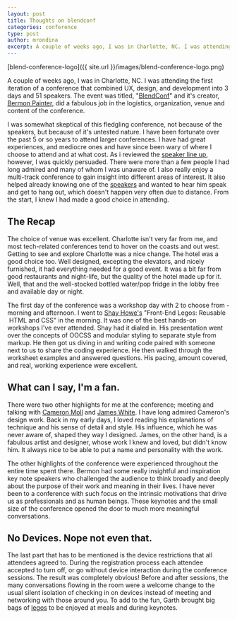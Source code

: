 ```yaml
---
layout: post
title: Thoughts on blendconf
categories: conference
type: post
author: mrondina
excerpt: A couple of weeks ago, I was in Charlotte, NC. I was attending the first iteration of a conference that combined UX, design, and development into 3 days and 51 speakers. The event was titled, "[BlendConf](a href="http://www.blendconf.com)" and it's creator, [Bermon Painter](href="https://twitter.com/bermonpainter"), did a fabulous job... <!--more-->
---
```

[blend-conference-logo]({{ site.url }}/images/blend-conference-logo.png)

A couple of weeks ago, I was in Charlotte, NC. I was attending the first iteration of a conference that combined UX, design, and development into 3 days and 51 speakers. The event was titled, "[BlendConf](http://www.blendconf.com/)" and it's creator, [Bermon Painter](https://twitter.com/bermonpainter), did a fabulous job in the logistics, organization, venue and content of the conference.

I was somewhat skeptical of this fledgling conference, not because of the speakers, but because of it's untested nature. I have been fortunate over the past 5 or so years to attend larger conferences. I have had great experiences, and mediocre ones and have since been wary of where I choose to attend and at what cost. As i reviewed the [speaker line up](http://www.blendconf.com/speakers/), however, I was quickly persuaded. There were more than a few people I had long admired and many of whom I was unaware of. I also really enjoy a multi-track conference to gain insight into different areas of interest. It also helped already knowing one of the [speakers](https://twitter.com/GarthDB) and wanted to hear him speak and get to hang out, which doesn't happen very often due to distance. From the start, I knew I had made a good choice in attending.

## The Recap

The choice of venue was excellent. Charlotte isn't very far from me, and most tech-related conferences tend to hover on the coasts and out west. Getting to see and explore Charlotte was a nice change. The hotel was a good choice too. Well designed, excepting the elevators, and nicely furnished, it had everything needed for a good event. It was a bit far from good restaurants and night-life, but the quality of the hotel made up for it. Well, that and the well-stocked bottled water/pop fridge in the lobby free and available day or night.

The first day of the conference was a workshop day with 2 to choose from - morning and afternoon. I went to [Shay Howe's](https://twitter.com/shayhowe) "Front-End Legos: Reusable  HTML and CSS" in the morning. It was one of the best hands-on workshops I've ever attended. Shay had it dialed in. His presentation went over the concepts of OOCSS and modular styling to separate style from markup. He then got us diving in and writing code paired with someone next to us to share the coding experience. He then walked through the worksheet examples and answered questions. His pacing, amount covered, and real, working experience were excellent.

## What can I say, I'm a fan.

There were two other highlights for me at the conference; meeting and talking with [Cameron Moll](https://twitter.com/cameronmoll) and [James White](https://twitter.com/Signalnoise). I have long admired Cameron's design work. Back in my early days, I loved reading his explanations of technique and his sense of detail and style. His influence, which he was never aware of, shaped they way I designed. James, on the other hand, is a fabulous artist and designer, whose work I knew and loved, but didn't know him. It always nice to be able to put a name and personality with the work.

The other highlights of the conference were experienced throughout the entire time spent there. Bermon had some really insightful and inspiration key note speakers who challenged the audience to think broadly and deeply about the purpose of their work and meaning in their lives. I have never been to a conference with such focus on the intrinsic motivations that drive us as professionals and as human beings. These keynotes and the small size of the conference opened the door to much more meaningful conversations.

## No Devices. Nope not even that.

The last part that has to be mentioned is the device restrictions that all attendees agreed to. During the registration process each attendee accepted to turn off, or go without device interaction during the conference sessions. The result was completely obvious! Before and after sessions, the many conversations flowing in the room were a welcome change to the usual silent isolation of checking in on devices instead of meeting and networking with those around you. To add to the fun, Garth brought big bags of [legos](http://instagram.com/p/d7V2Zphrxk/) to be enjoyed at meals and during keynotes.

